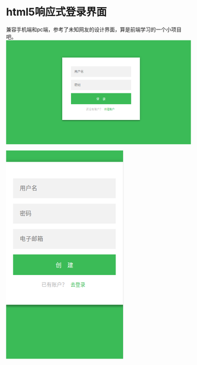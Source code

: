# html5响应式登录界面
兼容手机端和pc端，参考了未知网友的设计界面，算是前端学习的一个小项目吧。
<img src="https://github.com/mnnyang/html5_css_login_page/blob/master/screen/pc.png"/>

<img src="https://github.com/mnnyang/html5_css_login_page/blob/master/screen/mobile.png"/>

